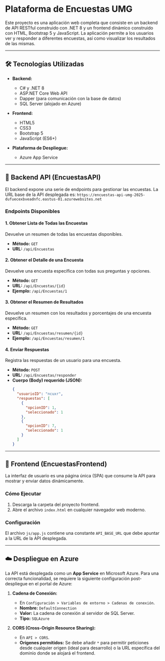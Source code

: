 # Plataforma de Encuestas UMG

Este proyecto es una aplicación web completa que consiste en un backend de API RESTful construido con .NET 8 y un frontend dinámico construido con HTML, Bootstrap 5 y JavaScript. La aplicación permite a los usuarios ver y responder a diferentes encuestas, así como visualizar los resultados de las mismas.

---

## 🛠️ Tecnologías Utilizadas

* **Backend:**
    * C# y .NET 8
    * ASP.NET Core Web API
    * Dapper (para comunicación con la base de datos)
    * SQL Server (alojado en Azure)

* **Frontend:**
    * HTML5
    * CSS3
    * Bootstrap 5
    * JavaScript (ES6+)

* **Plataforma de Despliegue:**
    * Azure App Service

---

## 🚀 Backend API (EncuestasAPI)

El backend expone una serie de endpoints para gestionar las encuestas. La URL base de la API desplegada es:
`https://encuestas-api-umg-2025-dufuecexbveadnfc.eastus-01.azurewebsites.net`

### Endpoints Disponibles

#### 1. Obtener Lista de Todas las Encuestas
Devuelve un resumen de todas las encuestas disponibles.
* **Método:** `GET`
* **URL:** `/api/Encuestas`

#### 2. Obtener el Detalle de una Encuesta
Devuelve una encuesta específica con todas sus preguntas y opciones.
* **Método:** `GET`
* **URL:** `/api/Encuestas/{id}`
* **Ejemplo:** `/api/Encuestas/1`

#### 3. Obtener el Resumen de Resultados
Devuelve un resumen con los resultados y porcentajes de una encuesta específica.
* **Método:** `GET`
* **URL:** `/api/Encuestas/resumen/{id}`
* **Ejemplo:** `/api/Encuestas/resumen/1`

#### 4. Enviar Respuestas
Registra las respuestas de un usuario para una encuesta.
* **Método:** `POST`
* **URL:** `/api/Encuestas/responder`
* **Cuerpo (Body) requerido (JSON):**
    ```json
    {
      "usuarioID": "ncuxr",
      "respuestas": [
        {
          "opcionID": 1,
          "seleccionado": 1
        },
        {
          "opcionID": 7,
          "seleccionado": 1
        }
      ]
    }
    ```

---

## 🎨 Frontend (EncuestasFrontend)

La interfaz de usuario es una página única (SPA) que consume la API para mostrar y enviar datos dinámicamente.

### Cómo Ejecutar
1.  Descarga la carpeta del proyecto frontend.
2.  Abre el archivo `index.html` en cualquier navegador web moderno.

### Configuración
El archivo `js/app.js` contiene una constante `API_BASE_URL` que debe apuntar a la URL de la API desplegada.

---

## ☁️ Despliegue en Azure

La API está desplegada como un **App Service** en Microsoft Azure. Para una correcta funcionalidad, se requiere la siguiente configuración post-despliegue en el portal de Azure:

1.  **Cadena de Conexión:**
    * En `Configuración > Variables de entorno > Cadenas de conexión`.
    * **Nombre:** `DefaultConnection`
    * **Valor:** La cadena de conexión al servidor de SQL Server.
    * **Tipo:** `SQLAzure`

2.  **CORS (Cross-Origin Resource Sharing):**
    * En `API > CORS`.
    * **Orígenes permitidos:** Se debe añadir `*` para permitir peticiones desde cualquier origen (ideal para desarrollo) o la URL específica del dominio donde se alojará el frontend.
